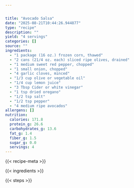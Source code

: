 ```yaml
---


title: "Avocado Salsa"
date: "2025-08-21T10:44:26.944877"
type: "recipe"
description: ""
yield: "4 servings"
categories: []
source: ""
ingredients:
  - "1 package (16 oz.) frozen corn, thawed"
  - "2 cans (21/4 oz. each) sliced ripe olives, drained"
  - "1 medium sweet red pepper, chopped"
  - "1 small onion, chopped"
  - "4 garlic cloves, minced"
  - "1/3 cup olive or vegetable oil"
  - "1/4 cup lemon juice"
  - "3 Tbsp Cider or white vinegar"
  - "1 tsp dried oregano"
  - "1/2 tsp salt"
  - "1/2 tsp pepper"
  - "4 medium ripe avocados"
allergens: []
nutrition:
  calories: 171.8
  protein_g: 26.6
  carbohydrates_g: 13.6
  fat_g: 1.4
  fiber_g: 1.5
  sugar_g: 0.0
  servings: 4
---
```


{{< recipe-meta >}}

{{< ingredients >}}

{{< steps >}}
